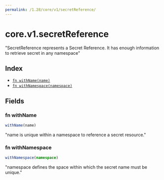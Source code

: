 ```yaml
---
permalink: /1.28/core/v1/secretReference/
---
```


# core.v1.secretReference

"SecretReference represents a Secret Reference. It has enough information to retrieve secret in any namespace"

## Index

* [`fn withName(name)`](#fn-withname)
* [`fn withNamespace(namespace)`](#fn-withnamespace)

## Fields

### fn withName

```ts
withName(name)
```

"name is unique within a namespace to reference a secret resource."

### fn withNamespace

```ts
withNamespace(namespace)
```

"namespace defines the space within which the secret name must be unique."